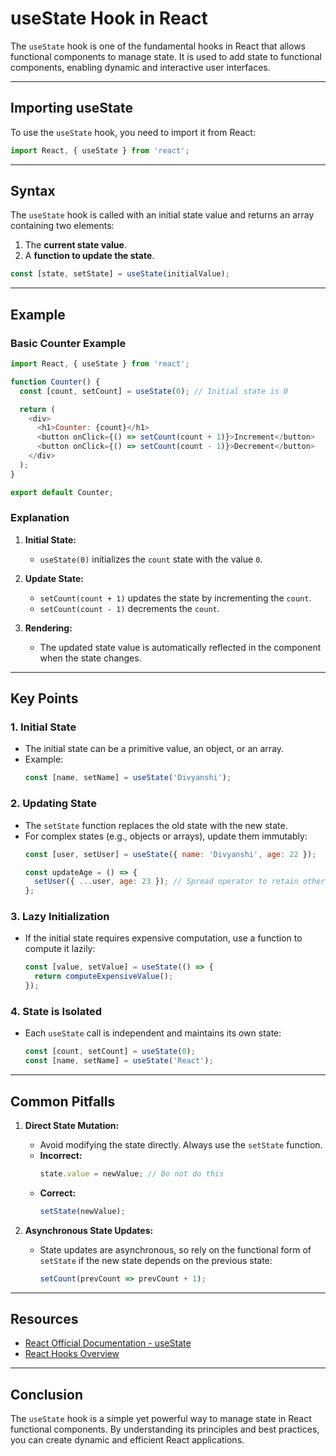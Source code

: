 # useState Hook in React

The `useState` hook is one of the fundamental hooks in React that allows functional components to manage state. It is used to add state to functional components, enabling dynamic and interactive user interfaces.

---

## Importing useState

To use the `useState` hook, you need to import it from React:

```javascript
import React, { useState } from 'react';
```

---

## Syntax

The `useState` hook is called with an initial state value and returns an array containing two elements:

1. The **current state value**.
2. A **function to update the state**.

```javascript
const [state, setState] = useState(initialValue);
```

---

## Example

### Basic Counter Example

```javascript
import React, { useState } from 'react';

function Counter() {
  const [count, setCount] = useState(0); // Initial state is 0

  return (
    <div>
      <h1>Counter: {count}</h1>
      <button onClick={() => setCount(count + 1)}>Increment</button>
      <button onClick={() => setCount(count - 1)}>Decrement</button>
    </div>
  );
}

export default Counter;
```

### Explanation
1. **Initial State:**
   - `useState(0)` initializes the `count` state with the value `0`.

2. **Update State:**
   - `setCount(count + 1)` updates the state by incrementing the `count`.
   - `setCount(count - 1)` decrements the `count`.

3. **Rendering:**
   - The updated state value is automatically reflected in the component when the state changes.

---

## Key Points

### 1. Initial State
- The initial state can be a primitive value, an object, or an array.
- Example:
  ```javascript
  const [name, setName] = useState('Divyanshi');
  ```

### 2. Updating State
- The `setState` function replaces the old state with the new state.
- For complex states (e.g., objects or arrays), update them immutably:
  ```javascript
  const [user, setUser] = useState({ name: 'Divyanshi', age: 22 });

  const updateAge = () => {
    setUser({ ...user, age: 23 }); // Spread operator to retain other properties
  };
  ```

### 3. Lazy Initialization
- If the initial state requires expensive computation, use a function to compute it lazily:
  ```javascript
  const [value, setValue] = useState(() => {
    return computeExpensiveValue();
  });
  ```

### 4. State is Isolated
- Each `useState` call is independent and maintains its own state:
  ```javascript
  const [count, setCount] = useState(0);
  const [name, setName] = useState('React');
  ```

---

## Common Pitfalls

1. **Direct State Mutation:**
   - Avoid modifying the state directly. Always use the `setState` function.
   - **Incorrect:**
     ```javascript
     state.value = newValue; // Do not do this
     ```
   - **Correct:**
     ```javascript
     setState(newValue);
     ```

2. **Asynchronous State Updates:**
   - State updates are asynchronous, so rely on the functional form of `setState` if the new state depends on the previous state:
     ```javascript
     setCount(prevCount => prevCount + 1);
     ```

---

## Resources
- [React Official Documentation - useState](https://reactjs.org/docs/hooks-state.html)
- [React Hooks Overview](https://reactjs.org/docs/hooks-intro.html)

---

## Conclusion
The `useState` hook is a simple yet powerful way to manage state in React functional components. By understanding its principles and best practices, you can create dynamic and efficient React applications.
